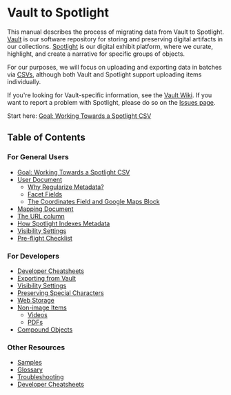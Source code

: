 # Vault to Spotlight

This manual describes the process of migrating data from Vault to Spotlight. [Vault](https://vault.library.uvic.ca) is our software repository for storing and preserving digital artifacts in our collections. [Spotlight](https://exhibits.library.uvic.ca/) is our digital exhibit platform, where we curate, highlight, and create a narrative for specific groups of objects.

For our purposes, we will focus on uploading and exporting data in batches via [CSVs](glossary/README.md#csv), although both Vault and Spotlight support uploading items individually.

If you're looking for Vault-specific information, see the [Vault Wiki](https://github.com/UVicLibrary/Vault/wiki). If you want to report a problem with Spotlight, please do so on the [Issues page](https://github.com/UVicLibrary/Spotlight2_custom/issues).

Start here: [Goal: Working Towards a Spotlight CSV](goal)

## Table of Contents

### For General Users
* [Goal: Working Towards a Spotlight CSV](goal)
* [User Document](user_document)
  * [Why Regularize Metadata?](why_regularize_metadata)
  * [Facet Fields](facet_fields)
  * [The Coordinates Field and Google Maps Block](coordinates_field)
* [Mapping Document](mapping_document)
* [The URL column](the_url_column)
* [How Spotlight Indexes Metadata](how_solr_indexes_metadata)
* [Visibility Settings](visibility_settings)
* [Pre-flight Checklist](pre-flight_checklist)

### For Developers
* [Developer Cheatsheets](other_resources/README.md#developer-cheatsheets)
* [Exporting from Vault](for_developers/exporting_from_vault.md)
* [Visibility Settings](visibility_settings)
* [Preserving Special Characters]()
* [Web Storage]()
* [Non-image Items]()
  * [Videos]()
  * [PDFs]()
* [Compound Objects]()

### Other Resources
* [Samples]()
* [Glossary](glossary/README.md#glossary)
* [Troubleshooting](other_resources/README.md#troubleshooting)
* [Developer Cheatsheets](other_resources/README.md#developer-cheatsheets)
